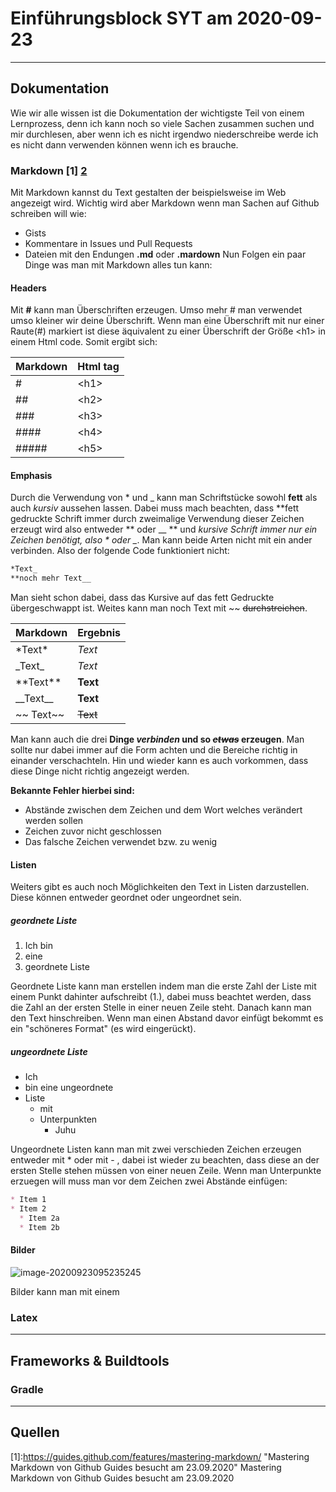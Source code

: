 # Einführungsblock SYT am 2020-09-23
---
## Dokumentation
Wie wir alle wissen ist die Dokumentation der wichtigste Teil von einem Lernprozess, denn ich kann noch so viele Sachen zusammen suchen und mir durchlesen, aber wenn ich es nicht irgendwo niederschreibe werde ich es nicht dann verwenden können wenn ich es brauche.
### Markdown [1] [2] 
Mit Markdown kannst du Text gestalten der beispielsweise im Web angezeigt wird. Wichtig wird aber Markdown wenn man Sachen auf Github schreiben will wie:
- Gists
- Kommentare in Issues und Pull Requests 
- Dateien mit den Endungen **.md** oder **.mardown**
Nun Folgen ein paar Dinge was man mit Markdown alles tun kann:
#### Headers
Mit **\#** kann man Überschriften erzeugen. Umso mehr \# man verwendet umso kleiner wir deine Überschrift. Wenn man eine Überschrift mit nur einer Raute(\#) markiert ist diese äquivalent zu einer Überschrift der Größe \<h1> in einem Html code. Somit ergibt sich:

Markdown | Html tag
------------ | -------------
\# | \<h1>
\## | \<h2>
\### | \<h3>
\#### | \<h4>
\##### | \<h5>

#### Emphasis
Durch die Verwendung von \* und \_ kann man Schriftstücke sowohl **fett** als auch *kursiv* aussehen lassen. Dabei muss mach beachten, dass **fett gedruckte Schrift immer durch zweimalige Verwendung dieser Zeichen erzeugt wird also entweder \*\* oder \_\_ ** und *kursive Schrift immer nur ein Zeichen benötigt, also \* oder \_*. Man kann beide Arten nicht mit ein ander verbinden. Also der folgende Code funktioniert nicht:

```markdown
*Text_
**noch mehr Text__
```

Man sieht  schon dabei, dass das Kursive auf das fett Gedruckte übergeschwappt ist.
Weites kann man noch Text mit \~\~ ~~durchstreichen~~.

Markdown | Ergebnis
------------ | -------------
\*Text\* |*Text*
\_Text\_ | _Text_
\*\*Text\*\* | **Text**
\_\_Text\_\_ | __Text__
\~\~ Text\~\~ | ~~Text~~

Man kann auch die drei **Dinge *verbinden* und so *~~etwas~~* erzeugen**. Man sollte nur dabei immer auf die Form achten und die Bereiche richtig in einander verschachteln. Hin und wieder kann es auch vorkommen, dass diese Dinge nicht richtig angezeigt werden. 

**Bekannte Fehler hierbei sind:**
- Abstände zwischen dem Zeichen und dem Wort welches verändert werden sollen
- Zeichen zuvor nicht geschlossen 
- Das falsche Zeichen verwendet bzw. zu wenig

#### Listen
Weiters gibt es auch noch Möglichkeiten den Text in Listen darzustellen.
Diese können entweder geordnet oder ungeordnet sein.

##### geordnete Liste
1. Ich bin
2. eine
3. geordnete Liste

Geordnete Liste kann man erstellen indem man die erste Zahl der Liste mit einem Punkt dahinter aufschreibt (1.), dabei muss beachtet werden, dass die Zahl an der ersten Stelle in einer neuen Zeile steht. Danach kann man den Text hinschreiben. Wenn man einen Abstand davor einfügt bekommt es ein "schöneres Format" (es wird eingerückt).

##### ungeordnete Liste
* Ich 
* bin eine ungeordnete
* Liste
  * mit 
  * Unterpunkten
    * Juhu

Ungeordnete Listen kann man mit zwei verschieden Zeichen erzeugen entweder mit * oder mit - , dabei ist wieder zu beachten, dass diese an der ersten Stelle stehen müssen von einer neuen Zeile. Wenn man Unterpunkte erzuegen will muss man vor dem Zeichen zwei Abstände einfügen:

```markdown
* Item 1
* Item 2
  * Item 2a
  * Item 2b
```

#### Bilder

![image-20200923095235245](C:\Users\annek\AppData\Roaming\Typora\typora-user-images\image-20200923095235245.png)

Bilder kann man mit einem 


### Latex
---
## Frameworks & Buildtools
### Gradle
---
## Quellen
[1]:https://guides.github.com/features/mastering-markdown/ "Mastering Markdown von Github Guides besucht am 23.09.2020" Mastering Markdown von Github Guides besucht am 23.09.2020

[2]:https://github.com/adam-p/markdown-here/wiki/Markdown-Cheatsheet "Markdown Cheatsheet vonAdam Pritchard besucht am 23.09.2020"
